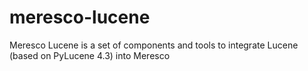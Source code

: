 meresco-lucene
==============

Meresco Lucene is a set of components and tools to integrate Lucene (based on PyLucene 4.3) into Meresco
